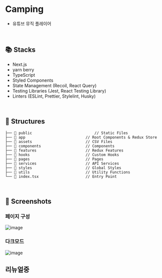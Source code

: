 # Camping

- 유튜브 뮤직 플레이어

<br />

## 📚 Stacks

- Next.js
- yarn berry
- TypeScript
- Styled Components
- State Management (Recoil, React Query)
- Testing Libraries (Jest, React Testing Library)
- Linters (ESLint, Prettier, Stylelint, Husky)

<br />

## 📂 Structures

```
├── 📂 public                            // Static Files
├── 📂 app                           // Root Components & Redux Store
├── 📂 assets                        // CSV Files
├── 📂 components                    // Components
├── 📂 features                      // Redux Features
├── 📂 hooks                         // Custom Hooks
├── 📂 pages                         // Pages
├── 📂 services                      // API Services
├── 📂 styles                        // Global Styles
├── 📂 utils                         // Utility Functions
└── 📑 index.tsx                     // Entry Point
```

<br />

## 📸 Screenshots

### 페이지 구성

![image](https://user-images.githubusercontent.com/43740455/168425339-4b79d9af-4e08-48f4-83c6-cf1bd9ea035d.png)

### 다크모드

![image](https://user-images.githubusercontent.com/43740455/168425345-dc2ec9ee-96bc-4f54-b2bb-cc9ac4912ed0.png)

## 리뉴얼중
